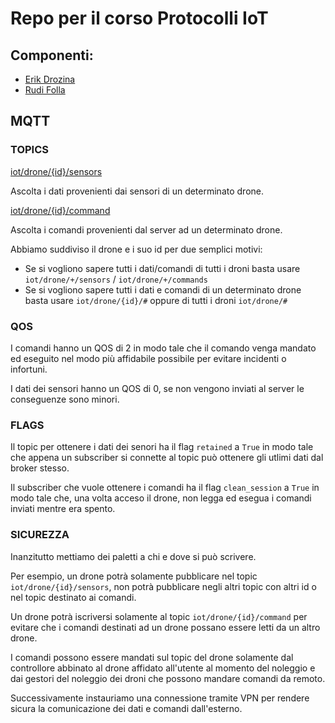 # Repo per il corso Protocolli IoT

## Componenti:

- [Erik Drozina](https://github.com/erikdrozina)
- [Rudi Folla](https://github.com/FollaRudi)


## **MQTT**
### **TOPICS**
<u>iot/drone/{id}/sensors</u>

Ascolta i dati provenienti dai sensori di un determinato drone.


<u>iot/drone/{id}/command</u>

Ascolta i comandi provenienti dal server ad un determinato drone.

Abbiamo suddiviso il drone e i suo id per due semplici motivi:
- Se si vogliono sapere tutti i dati/comandi di tutti i droni basta usare `iot/drone/+/sensors` / `iot/drone/+/commands`
- Se si vogliono sapere tutti i dati e comandi di un determinato drone basta usare `iot/drone/{id}/#` oppure di tutti i droni `iot/drone/#`

### **QOS**
I comandi hanno un QOS di 2 in modo tale che il comando venga mandato ed eseguito nel modo più affidabile possibile per evitare incidenti o infortuni.

I dati dei sensori hanno un QOS di 0, se non vengono inviati al server le conseguenze sono minori.

### **FLAGS**
Il topic per ottenere i dati dei senori ha il flag ```retained``` a ```True``` in modo tale che appena un subscriber si connette al topic può ottenere gli utlimi dati dal broker stesso.

Il subscriber che vuole ottenere i comandi ha il flag ```clean_session``` a ```True``` in modo tale che, una volta acceso il drone, non legga ed esegua i comandi inviati mentre era spento.

### **SICUREZZA**
Inanzitutto mettiamo dei paletti a chi e dove si può scrivere. 

Per esempio, un drone potrà solamente pubblicare nel topic ```iot/drone/{id}/sensors```, non potrà pubblicare negli altri topic con altri id o nel topic destinato ai comandi.

Un drone potrà iscriversi solamente al topic ```iot/drone/{id}/command``` per evitare che i comandi destinati ad un drone possano essere letti da un altro drone.

I comandi possono essere mandati sul topic del drone solamente dal controllore abbinato al drone affidato all'utente al momento del noleggio e dai gestori del noleggio dei droni che possono mandare comandi da remoto.

Successivamente instauriamo una connessione tramite VPN per rendere sicura la comunicazione dei dati e comandi dall'esterno.